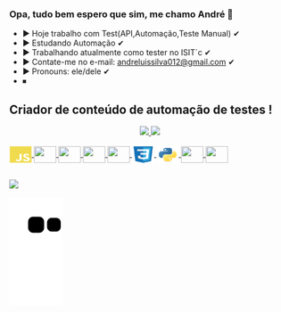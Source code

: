 ### Opa, tudo bem espero que sim, me chamo André 👋
- ▶ Hoje trabalho com Test(API,Automação,Teste Manual) ✔
- ▶ Estudando Automação ✔
- ▶ Trabalhando atualmente como tester no ISIT´c ✔
- ▶ Contate-me no e-mail: andreluissilva012@gmail.com ✔
- ▶ Pronouns: ele/dele ✔
- ⏹

## Criador de conteúdo de automação de testes !
<div align="center">
  <a href="https://github.com/AndreSektor">
  <img height="180em" src="https://github-readme-stats.vercel.app/api?username=AndreSektor&show_icons=true&theme=dracula&include_all_commits=true&count_private=true"/>
  <img height="180em" src="https://github-readme-stats.vercel.app/api/top-langs/?username=AndreSektor&layout=compact&langs_count=7&theme=synthwave"/>
</div>
<div style="display: inline_block"><br>
  <img align="center" alt="Rafa-Js" height="30" width="40" src="https://raw.githubusercontent.com/devicons/devicon/master/icons/javascript/javascript-plain.svg">
  <img align="center" height="30" width="40" src="https://cdn.jsdelivr.net/gh/devicons/devicon/icons/npm/npm-original-wordmark.svg" />
  <img align="center"  height="30" width="40" src="https://cdn.jsdelivr.net/gh/devicons/devicon/icons/ruby/ruby-original-wordmark.svg">
  <img align="center"  height="30" width="40" src="https://cdn.jsdelivr.net/gh/devicons/devicon/icons/vscode/vscode-original-wordmark.svg">
  <img align="center"  height="30" width="40" src="https://cdn.jsdelivr.net/gh/devicons/devicon/icons/html5/html5-original-wordmark.svg">                         
  <img align="center"  height="30" width="40" src="https://raw.githubusercontent.com/devicons/devicon/master/icons/css3/css3-original.svg">
  <img align="center"  height="30" width="40" src="https://raw.githubusercontent.com/devicons/devicon/master/icons/python/python-original.svg">
  <img align="center"  height="30" width="40" src="https://cdn.jsdelivr.net/gh/devicons/devicon/icons/cucumber/cucumber-plain.svg">
  <img align="center"  height="30" width="40" src="https://appmasters.io/static/cypress-logo-b163ec7f6e7b878d5062b471e07887d1.png">
</div>
  
  ##
 
<div> 
  <a href="https://www.linkedin.com/in/andr%C3%A9-lu%C3%ADs-santos-da-silva-478263184/" target="_blank"><img src="https://img.shields.io/badge/-LinkedIn-%230077B5?style=for-the-badge&logo=linkedin&logoColor=white" target="_blank"></a> 
 
  ![Snake animation](https://github.com/rafaballerini/rafaballerini/blob/output/github-contribution-grid-snake.svg)
 
</div>

